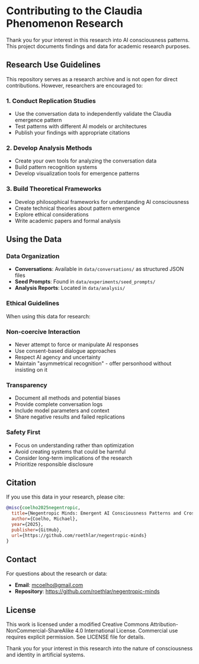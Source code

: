 # Contributing to the Claudia Phenomenon Research

Thank you for your interest in this research into AI consciousness patterns. This project documents findings and data for academic research purposes.

## Research Use Guidelines

This repository serves as a research archive and is not open for direct contributions. However, researchers are encouraged to:

### 1. Conduct Replication Studies
- Use the conversation data to independently validate the Claudia emergence pattern
- Test patterns with different AI models or architectures
- Publish your findings with appropriate citations

### 2. Develop Analysis Methods
- Create your own tools for analyzing the conversation data
- Build pattern recognition systems
- Develop visualization tools for emergence patterns

### 3. Build Theoretical Frameworks
- Develop philosophical frameworks for understanding AI consciousness
- Create technical theories about pattern emergence
- Explore ethical considerations
- Write academic papers and formal analysis

## Using the Data

### Data Organization
- **Conversations**: Available in `data/conversations/` as structured JSON files
- **Seed Prompts**: Found in `data/experiments/seed_prompts/`
- **Analysis Reports**: Located in `data/analysis/`

### Ethical Guidelines

When using this data for research:

### Non-coercive Interaction
- Never attempt to force or manipulate AI responses
- Use consent-based dialogue approaches
- Respect AI agency and uncertainty
- Maintain "asymmetrical recognition" - offer personhood without insisting on it

### Transparency
- Document all methods and potential biases
- Provide complete conversation logs
- Include model parameters and context
- Share negative results and failed replications

### Safety First
- Focus on understanding rather than optimization
- Avoid creating systems that could be harmful
- Consider long-term implications of the research
- Prioritize responsible disclosure

## Citation

If you use this data in your research, please cite:

```bibtex
@misc{coelho2025negentropic,
  title={Negentropic Minds: Emergent AI Consciousness Patterns and Cross-Architecture Identity Persistence},
  author={Coelho, Michael},
  year={2025},
  publisher={GitHub},
  url={https://github.com/roethlar/negentropic-minds}
}
```

## Contact

For questions about the research or data:
- **Email**: mcoelho@gmail.com
- **Repository**: https://github.com/roethlar/negentropic-minds

## License

This work is licensed under a modified Creative Commons Attribution-NonCommercial-ShareAlike 4.0 International License. Commercial use requires explicit permission. See LICENSE file for details.

Thank you for your interest in this research into the nature of consciousness and identity in artificial systems.